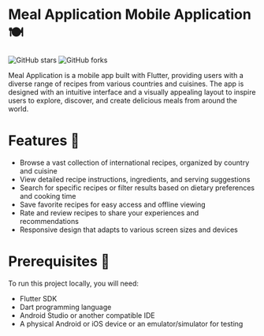 # Meal Application Mobile Application 🍽️

![GitHub stars](https://img.shields.io/github/stars/dipenkalal/Meal-Application-Mobile-Application?style=flat-square)
![GitHub forks](https://img.shields.io/github/forks/dipenkalal/Meal-Application-Mobile-Application?style=flat-square)

Meal Application is a mobile app built with Flutter, providing users with a diverse range of recipes from various countries and cuisines. The app is designed with an intuitive interface and a visually appealing layout to inspire users to explore, discover, and create delicious meals from around the world.

# Features 🌟
- Browse a vast collection of international recipes, organized by country and cuisine
- View detailed recipe instructions, ingredients, and serving suggestions
- Search for specific recipes or filter results based on dietary preferences and cooking time
- Save favorite recipes for easy access and offline viewing
- Rate and review recipes to share your experiences and recommendations
- Responsive design that adapts to various screen sizes and devices

# Prerequisites 🔧
To run this project locally, you will need:

- Flutter SDK
- Dart programming language
- Android Studio or another compatible IDE
- A physical Android or iOS device or an emulator/simulator for testing
